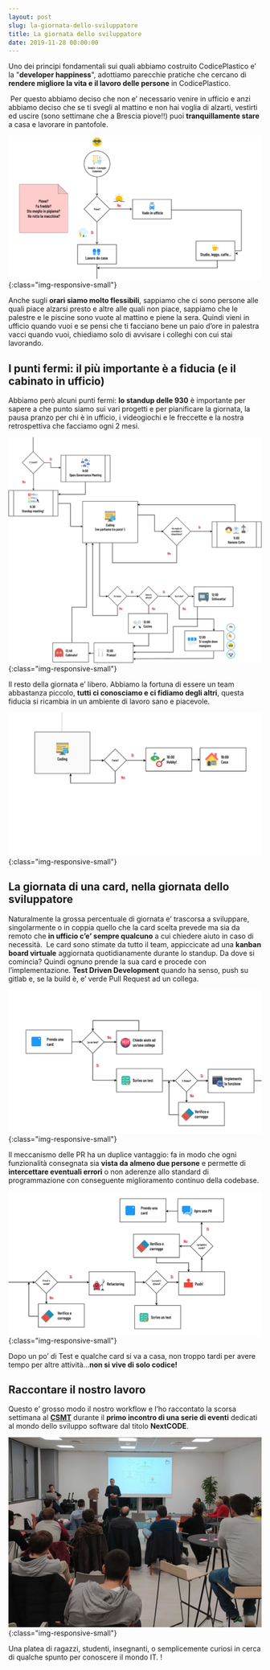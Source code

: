 ```yaml
---
layout: post
slug: la-giornata-dello-sviluppatore
title: La giornata dello sviluppatore
date: 2019-11-28 00:00:00
---
```


Uno dei principi fondamentali sui quali abbiamo costruito CodicePlastico e’ la "**developer happiness**", adottiamo parecchie pratiche che cercano di **rendere migliore la vita e il lavoro delle persone** in CodicePlastico.  

​
Per questo abbiamo deciso che non e’ necessario venire in ufficio e anzi abbiamo deciso che se ti svegli al mattino e non hai voglia di alzarti, vestirti ed uscire (sono settimane che a Brescia piove!!) puoi **tranquillamente stare** a casa e lavorare in pantofole.

![Flow1](/assets/images/2019-11-28-Frame_1.png){:class="img-responsive-small"}

Anche sugli **orari siamo molto flessibili**, sappiamo che ci sono persone alle quali piace alzarsi presto e altre alle quali non piace, sappiamo che le palestre e le piscine sono vuote al mattino e piene la sera. Quindi vieni in ufficio quando vuoi e se pensi che ti facciano bene un paio d’ore in palestra vacci quando vuoi, chiediamo solo di avvisare i colleghi con cui stai lavorando.  

## I punti fermi: il più importante è a fiducia (e il cabinato in ufficio)
Abbiamo però alcuni punti fermi: **lo standup delle 930** è importante per sapere a che punto siamo sui vari progetti e per pianificare la giornata, la pausa pranzo per chi è in ufficio, i videogiochi e le freccette e la nostra retrospettiva che facciamo ogni 2 mesi.

![Flow2](/assets/images/2019-11-28-Frame_2.png){:class="img-responsive-small"}

Il resto della giornata e’ libero. Abbiamo la fortuna di essere un team abbastanza piccolo, **tutti ci conosciamo e ci fidiamo degli altri**, questa fiducia si ricambia in un ambiente di lavoro sano e piacevole.

![Flow3](/assets/images/2019-11-28-Frame_3.png){:class="img-responsive-small"}

## La giornata di una card, nella giornata dello sviluppatore

Naturalmente la grossa percentuale di giornata e’ trascorsa a sviluppare, singolarmente o in coppia quello che la card scelta prevede ma sia da remoto che **in ufficio c’e’ sempre qualcuno** a cui chiedere aiuto in caso di necessità.
​
Le card sono stimate da tutto il team, appiccicate ad una **kanban board virtuale** aggiornata quotidianamente durante lo standup.
Da dove si comincia? Quindi ognuno prende la sua card e procede con l’implementazione.
**Test Driven Development** quando ha senso, push su gitlab e, se la build è, e’ verde Pull Request ad un collega.

![Flow4](/assets/images/2019-11-28-Frame_4.png){:class="img-responsive-small"}

Il meccanismo delle PR ha un duplice vantaggio: fa in modo che ogni funzionalità consegnata sia **vista da almeno due persone** e permette di **intercettare eventuali errori** o non aderenze allo standard di programmazione con conseguente miglioramento continuo della codebase.

![Flow5](/assets/images/2019-11-28-Frame_5.png){:class="img-responsive-small"}

Dopo un po’ di Test e qualche card si va a casa, non troppo tardi per avere tempo per altre attività...**non si vive di solo codice!**

## ​Raccontare il nostro lavoro
Questo e’ grosso modo il nostro workflow e l’ho raccontato la scorsa settimana al **[CSMT](https://www.csmt.it)** durante il **primo incontro di una serie di eventi** dedicati al mondo dello sviluppo software dal titolo **NextCODE**.

![Flow1](/assets/images/2019-11-28-NextCode.jpg){:class="img-responsive-small"}

Una platea di ragazzi, studenti, insegnanti, o semplicemente curiosi in cerca di qualche spunto per conoscere il mondo IT. !



